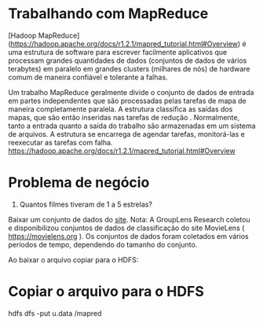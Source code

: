 # Trabalhando com MapReduce

[Hadoop MapReduce] (https://hadoop.apache.org/docs/r1.2.1/mapred_tutorial.html#Overview) é uma estrutura de software para escrever facilmente aplicativos que processam grandes quantidades de dados (conjuntos de dados de vários terabytes) em paralelo em grandes clusters (milhares de nós) de hardware comum de maneira confiável e tolerante a falhas.

Um trabalho MapReduce geralmente divide o conjunto de dados de entrada em partes independentes que são processadas pelas tarefas de mapa de maneira completamente paralela. A estrutura classifica as saídas dos mapas, que são então inseridas nas tarefas de redução . Normalmente, tanto a entrada quanto a saída do trabalho são armazenadas em um sistema de arquivos. A estrutura se encarrega de agendar tarefas, monitorá-las e reexecutar as tarefas com falha.
https://hadoop.apache.org/docs/r1.2.1/mapred_tutorial.html#Overview

# Problema de negócio

1. Quantos filmes tiveram de 1 a 5 estrelas?

Baixar um conjunto de dados do [site](https://grouplens.org/datasets/movielens/).
Nota: A GroupLens Research coletou e disponibilizou conjuntos de dados de classificação do site MovieLens ( https://movielens.org ). Os conjuntos de dados foram coletados em vários períodos de tempo, dependendo do tamanho do conjunto. 

Ao baixar o arquivo copiar para o HDFS:

# Copiar o arquivo para o HDFS 
hdfs dfs -put u.data /mapred



